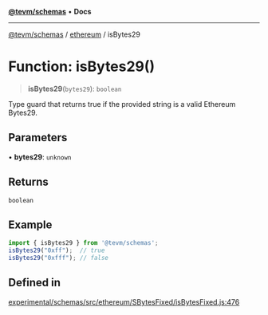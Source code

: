[**@tevm/schemas**](../../README.md) • **Docs**

***

[@tevm/schemas](../../modules.md) / [ethereum](../README.md) / isBytes29

# Function: isBytes29()

> **isBytes29**(`bytes29`): `boolean`

Type guard that returns true if the provided string is a valid Ethereum Bytes29.

## Parameters

• **bytes29**: `unknown`

## Returns

`boolean`

## Example

```ts
import { isBytes29 } from '@tevm/schemas';
isBytes29("0xff");  // true
isBytes29("0xfff"); // false
````

## Defined in

[experimental/schemas/src/ethereum/SBytesFixed/isBytesFixed.js:476](https://github.com/evmts/tevm-monorepo/blob/main/experimental/schemas/src/ethereum/SBytesFixed/isBytesFixed.js#L476)
